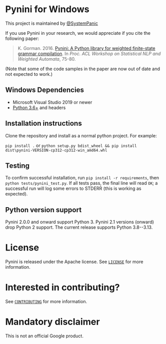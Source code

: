 # Pynini for Windows

This project is maintained by [@SystemPanic](https://github.com/SystemPanic)

If you use Pynini in your research, we would appreciate if you cite the
following paper:

> K. Gorman. 2016.
> [Pynini: A Python library for weighted finite-state grammar compilation](http://openfst.cs.nyu.edu/twiki/pub/GRM/Pynini/pynini-paper.pdf).
> In *Proc. ACL Workshop on Statistical NLP and Weighted Automata*, 75-80.

(Note that some of the code samples in the paper are now out of date and not
expected to work.)

## Windows Dependencies

-   Microsoft Visual Studio 2019 or newer
-   [Python 3.6+](https://www.python.org) and headers

## Installation instructions

Clone the repository and install as a normal python project. For example:

`pip install .` or  `python setup.py bdist_wheel && pip install dist\pynini-VERSION-cp312-cp312-win_amd64.whl`

## Testing

To confirm successful installation, run `pip install -r requirements`, then
`python tests/pynini_test.py`. If all tests pass, the final line will read `OK`;
a successful run will log some errors to STDERR (this is working as expected).

## Python version support

Pynini 2.0.0 and onward support Python 3. Pynini 2.1 versions (onward) drop
Python 2 support. The current release supports Python 3.8--3.13.

# License

Pynini is released under the Apache license. See [`LICENSE`](LICENSE) for more
information.

# Interested in contributing?

See [`CONTRIBUTING`](CONTRIBUTING) for more information.

# Mandatory disclaimer

This is not an official Google product.

